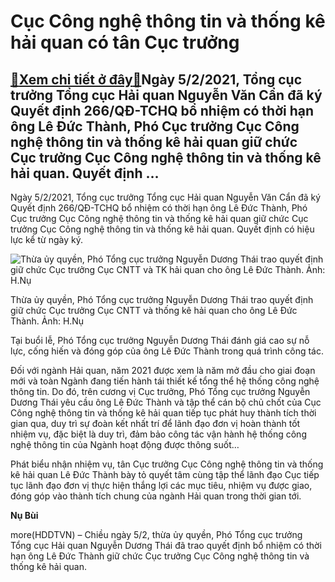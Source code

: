 Cục Công nghệ thông tin và thống kê hải quan có tân Cục trưởng
==============================================================

[:gift:Xem chi tiết ở đây:gift:](https://hddtvn.com/cuc-cong-nghe-thong-tin-va-thong-ke-hai-quan-co-tan-cuc-truong/)Ngày 5/2/2021, Tổng cục trưởng Tổng cục Hải quan Nguyễn Văn Cẩn đã ký Quyết định 266/QĐ-TCHQ bổ nhiệm có thời hạn ông Lê Đức Thành, Phó Cục trưởng Cục Công nghệ thông tin và thống kê hải quan giữ chức Cục trưởng Cục Công nghệ thông tin và thống kê hải quan. Quyết định …
------------------------------------------------------------------------------------------------------------------------------------------------------------------------------------------------------------------------------------------------------------------------------


Ngày 5/2/2021, Tổng cục trưởng Tổng cục Hải quan Nguyễn Văn Cẩn đã ký Quyết định 266/QĐ-TCHQ bổ nhiệm có thời hạn ông Lê Đức Thành, Phó Cục trưởng Cục Công nghệ thông tin và thống kê hải quan giữ chức Cục trưởng Cục Công nghệ thông tin và thống kê hải quan. Quyết định có hiệu lực kể từ ngày ký.





![Thừa ủy quyền, Phó Tổng cục trưởng Nguyễn Dương Thái trao quyết định giữ chức Cục trưởng Cục CNTT và TK hải quan cho ông Lê Đức Thành. Ảnh: H.Nụ](https://hddtvn.com/wp-content/uploads/2021/02/10354927.jpg "Thừa ủy quyền, Phó Tổng cục trưởng Nguyễn Dương Thái trao quyết định giữ chức Cục trưởng Cục CNTT và TK hải quan cho ông Lê Đức Thành. Ảnh: H.Nụ")


Thừa ủy quyền, Phó Tổng cục trưởng Nguyễn Dương Thái trao quyết định giữ chức Cục trưởng Cục CNTT và thống kê hải quan cho ông Lê Đức Thành. Ảnh: H.Nụ



Tại buổi lễ, Phó Tổng cục trưởng Nguyễn Dương Thái đánh giá cao sự nỗ lực, cống hiến và đóng góp của ông Lê Đức Thành trong quá trình công tác.


Đối với ngành Hải quan, năm 2021 được xem là năm mở đầu cho giai đoạn mới và toàn Ngành đang tiến hành tái thiết kế tổng thể hệ thống công nghệ thông tin. Do đó, trên cương vị Cục trưởng, Phó Tổng cục trưởng Nguyễn Dương Thái yêu cầu ông Lê Đức Thành và tập thể cán bộ chủ chốt của Cục Công nghệ thông tin và thống kê hải quan tiếp tục phát huy thành tích thời gian qua, duy trì sự đoàn kết nhất trí để lãnh đạo đơn vị hoàn thành tốt nhiệm vụ, đặc biệt là duy trì, đảm bảo công tác vận hành hệ thống công nghệ thông tin của Ngành hoạt động được thông suốt…


Phát biểu nhận nhiệm vụ, tân Cục trưởng Cục Công nghệ thông tin và thống kê hải quan Lê Đức Thành bày tỏ quyết tâm cùng tập thể lãnh đạo Cục tiếp tục lãnh đạo đơn vị thực hiện thắng lợi các mục tiêu, nhiệm vụ được giao, đóng góp vào thành tích chung của ngành Hải quan trong thời gian tới.




**Nụ Bùi**



more(HDDTVN) – Chiều ngày 5/2, thừa ủy quyền, Phó Tổng cục trưởng Tổng cục Hải quan Nguyễn Dương Thái đã trao quyết định bổ nhiệm có thời hạn ông Lê Đức Thành giữ chức Cục trưởng Cục Công nghệ thông tin và thống kê hải quan.

